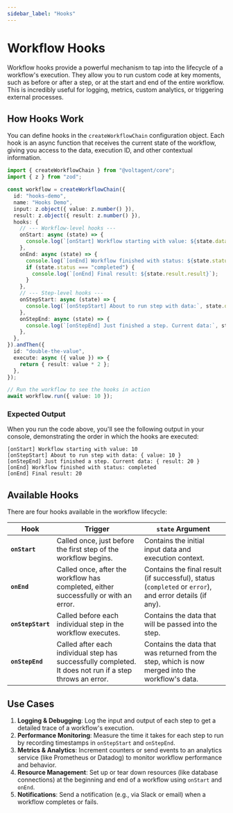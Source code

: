 ```yaml
---
sidebar_label: "Hooks"
---
```


# Workflow Hooks

Workflow hooks provide a powerful mechanism to tap into the lifecycle of a workflow's execution. They allow you to run custom code at key moments, such as before or after a step, or at the start and end of the entire workflow. This is incredibly useful for logging, metrics, custom analytics, or triggering external processes.

## How Hooks Work

You can define hooks in the `createWorkflowChain` configuration object. Each hook is an async function that receives the current state of the workflow, giving you access to the data, execution ID, and other contextual information.

```typescript
import { createWorkflowChain } from "@voltagent/core";
import { z } from "zod";

const workflow = createWorkflowChain({
  id: "hooks-demo",
  name: "Hooks Demo",
  input: z.object({ value: z.number() }),
  result: z.object({ result: z.number() }),
  hooks: {
    // --- Workflow-level hooks ---
    onStart: async (state) => {
      console.log(`[onStart] Workflow starting with value: ${state.data.value}`);
    },
    onEnd: async (state) => {
      console.log(`[onEnd] Workflow finished with status: ${state.status}`);
      if (state.status === "completed") {
        console.log(`[onEnd] Final result: ${state.result.result}`);
      }
    },
    // --- Step-level hooks ---
    onStepStart: async (state) => {
      console.log(`[onStepStart] About to run step with data:`, state.data);
    },
    onStepEnd: async (state) => {
      console.log(`[onStepEnd] Just finished a step. Current data:`, state.data);
    },
  },
}).andThen({
  id: "double-the-value",
  execute: async ({ value }) => {
    return { result: value * 2 };
  },
});

// Run the workflow to see the hooks in action
await workflow.run({ value: 10 });
```

### Expected Output

When you run the code above, you'll see the following output in your console, demonstrating the order in which the hooks are executed:

```
[onStart] Workflow starting with value: 10
[onStepStart] About to run step with data: { value: 10 }
[onStepEnd] Just finished a step. Current data: { result: 20 }
[onEnd] Workflow finished with status: completed
[onEnd] Final result: 20
```

## Available Hooks

There are four hooks available in the workflow lifecycle:

| Hook              | Trigger                                                                                                  | `state` Argument                                                                                        |
| ----------------- | -------------------------------------------------------------------------------------------------------- | ------------------------------------------------------------------------------------------------------- |
| **`onStart`**     | Called once, just before the first step of the workflow begins.                                          | Contains the initial input data and execution context.                                                  |
| **`onEnd`**       | Called once, after the workflow has completed, either successfully or with an error.                     | Contains the final result (if successful), status (`completed` or `error`), and error details (if any). |
| **`onStepStart`** | Called before each individual step in the workflow executes.                                             | Contains the data that will be passed into the step.                                                    |
| **`onStepEnd`**   | Called after each individual step has successfully completed. It does not run if a step throws an error. | Contains the data that was returned from the step, which is now merged into the workflow's data.        |

## Use Cases

1.  **Logging & Debugging**: Log the input and output of each step to get a detailed trace of a workflow's execution.
2.  **Performance Monitoring**: Measure the time it takes for each step to run by recording timestamps in `onStepStart` and `onStepEnd`.
3.  **Metrics & Analytics**: Increment counters or send events to an analytics service (like Prometheus or Datadog) to monitor workflow performance and behavior.
4.  **Resource Management**: Set up or tear down resources (like database connections) at the beginning and end of a workflow using `onStart` and `onEnd`.
5.  **Notifications**: Send a notification (e.g., via Slack or email) when a workflow completes or fails.
